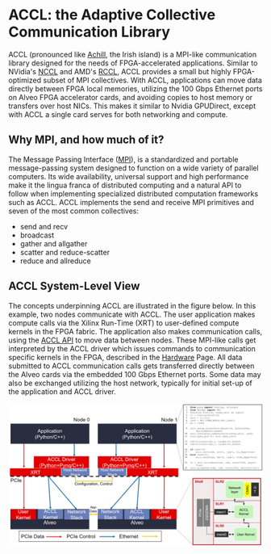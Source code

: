 # ACCL: the Adaptive Collective Communication Library

ACCL (pronounced like [Achill](https://goo.gl/maps/4e3vGfa5BsT5s3vm9), the Irish island) is a MPI-like communication library designed for the needs of FPGA-accelerated applications. Similar to NVidia's [NCCL](https://github.com/NVIDIA/nccl) and AMD's [RCCL](https://github.com/ROCmSoftwarePlatform/rccl), ACCL provides a small but highly FPGA-optimized subset of MPI collectives. With ACCL, applications can move data directly between FPGA local memories, utilizing the 100 Gbps Ethernet ports on Alveo FPGA accelerator cards, and avoiding copies to host memory or transfers over host NICs. This makes it similar to Nvidia GPUDirect, except with ACCL a single card serves for both networking and compute.

## Why MPI, and how much of it?

The Message Passing Interface ([MPI](http://mpi-forum.org/)), is a standardized and portable message-passing system designed to function on a wide variety of parallel computers. Its wide availability, universal support and high performance make it the lingua franca of distributed computing and a natural API to follow when implementing specialized distributed computation frameworks such as ACCL. ACCL implements the send and receive MPI primitives and seven of the most common collectives:
- send and recv
- broadcast
- gather and allgather
- scatter and reduce-scatter
- reduce and allreduce

## ACCL System-Level View

The concepts underpinning ACCL are illustrated in the figure below. In this example, two nodes communicate with ACCL. The user application makes compute calls via the Xilinx Run-Time (XRT) to user-defined compute kernels in the FPGA fabric. The application also makes communication calls, using the [ACCL API](./api.md) to move data between nodes. These MPI-like calls get interpreted by the ACCL driver which issues commands to communication specific kernels in the FPGA, described in the [Hardware](./kernel.md) Page. All data submitted to ACCL communication calls gets transferred directly between the Alveo cards via the embedded 100 Gbps Ethernet ports. Some data may also be exchanged utilizing the host network, typically for initial set-up of the application and ACCL driver.

![schematic](images/overview.png)

